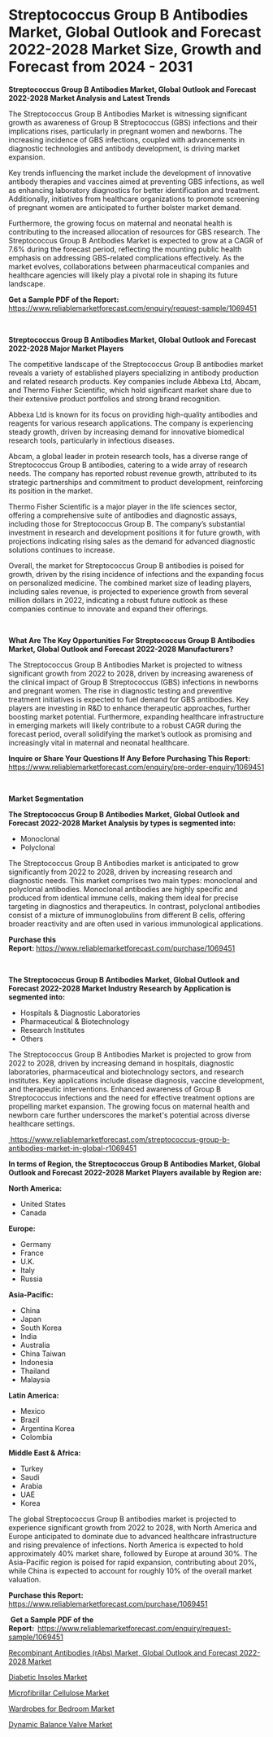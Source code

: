 <p><h1>Streptococcus Group B Antibodies Market, Global Outlook and Forecast 2022-2028 Market Size, Growth and Forecast from 2024 - 2031</h1></p><p><strong>Streptococcus Group B Antibodies Market, Global Outlook and Forecast 2022-2028 Market Analysis and Latest Trends</strong></p>
<p><p>The Streptococcus Group B Antibodies Market is witnessing significant growth as awareness of Group B Streptococcus (GBS) infections and their implications rises, particularly in pregnant women and newborns. The increasing incidence of GBS infections, coupled with advancements in diagnostic technologies and antibody development, is driving market expansion. </p><p>Key trends influencing the market include the development of innovative antibody therapies and vaccines aimed at preventing GBS infections, as well as enhancing laboratory diagnostics for better identification and treatment. Additionally, initiatives from healthcare organizations to promote screening of pregnant women are anticipated to further bolster market demand. </p><p>Furthermore, the growing focus on maternal and neonatal health is contributing to the increased allocation of resources for GBS research. The Streptococcus Group B Antibodies Market is expected to grow at a CAGR of 7.6% during the forecast period, reflecting the mounting public health emphasis on addressing GBS-related complications effectively. As the market evolves, collaborations between pharmaceutical companies and healthcare agencies will likely play a pivotal role in shaping its future landscape.</p></p>
<p><strong>Get a Sample PDF of the Report:&nbsp;</strong> <a href="https://www.reliablemarketforecast.com/enquiry/request-sample/1069451">https://www.reliablemarketforecast.com/enquiry/request-sample/1069451</a></p>
<p>&nbsp;</p>
<p><strong>Streptococcus Group B Antibodies Market, Global Outlook and Forecast 2022-2028 Major Market Players</strong></p>
<p><p>The competitive landscape of the Streptococcus Group B antibodies market reveals a variety of established players specializing in antibody production and related research products. Key companies include Abbexa Ltd, Abcam, and Thermo Fisher Scientific, which hold significant market share due to their extensive product portfolios and strong brand recognition.</p><p>Abbexa Ltd is known for its focus on providing high-quality antibodies and reagents for various research applications. The company is experiencing steady growth, driven by increasing demand for innovative biomedical research tools, particularly in infectious diseases.</p><p>Abcam, a global leader in protein research tools, has a diverse range of Streptococcus Group B antibodies, catering to a wide array of research needs. The company has reported robust revenue growth, attributed to its strategic partnerships and commitment to product development, reinforcing its position in the market.</p><p>Thermo Fisher Scientific is a major player in the life sciences sector, offering a comprehensive suite of antibodies and diagnostic assays, including those for Streptococcus Group B. The company’s substantial investment in research and development positions it for future growth, with projections indicating rising sales as the demand for advanced diagnostic solutions continues to increase.</p><p>Overall, the market for Streptococcus Group B antibodies is poised for growth, driven by the rising incidence of infections and the expanding focus on personalized medicine. The combined market size of leading players, including sales revenue, is projected to experience growth from several million dollars in 2022, indicating a robust future outlook as these companies continue to innovate and expand their offerings.</p></p>
<p>&nbsp;</p>
<p><strong>What Are The Key Opportunities For Streptococcus Group B Antibodies Market, Global Outlook and Forecast 2022-2028 Manufacturers?</strong></p>
<p><p>The Streptococcus Group B Antibodies Market is projected to witness significant growth from 2022 to 2028, driven by increasing awareness of the clinical impact of Group B Streptococcus (GBS) infections in newborns and pregnant women. The rise in diagnostic testing and preventive treatment initiatives is expected to fuel demand for GBS antibodies. Key players are investing in R&D to enhance therapeutic approaches, further boosting market potential. Furthermore, expanding healthcare infrastructure in emerging markets will likely contribute to a robust CAGR during the forecast period, overall solidifying the market’s outlook as promising and increasingly vital in maternal and neonatal healthcare.</p></p>
<p><strong>Inquire or Share Your Questions If Any Before Purchasing This Report:</strong> <a href="https://www.reliablemarketforecast.com/enquiry/pre-order-enquiry/1069451">https://www.reliablemarketforecast.com/enquiry/pre-order-enquiry/1069451</a></p>
<p>&nbsp;</p>
<p><strong>Market Segmentation</strong></p>
<p><strong>The Streptococcus Group B Antibodies Market, Global Outlook and Forecast 2022-2028 Market Analysis by types is segmented into:</strong></p>
<p><ul><li>Monoclonal</li><li>Polyclonal</li></ul></p>
<p><p>The Streptococcus Group B Antibodies market is anticipated to grow significantly from 2022 to 2028, driven by increasing research and diagnostic needs. This market comprises two main types: monoclonal and polyclonal antibodies. Monoclonal antibodies are highly specific and produced from identical immune cells, making them ideal for precise targeting in diagnostics and therapeutics. In contrast, polyclonal antibodies consist of a mixture of immunoglobulins from different B cells, offering broader reactivity and are often used in various immunological applications.</p></p>
<p><strong>Purchase this Report:&nbsp;</strong><a href="https://www.reliablemarketforecast.com/purchase/1069451">https://www.reliablemarketforecast.com/purchase/1069451</a></p>
<p>&nbsp;</p>
<p><strong>The Streptococcus Group B Antibodies Market, Global Outlook and Forecast 2022-2028 Market Industry Research by Application is segmented into:</strong></p>
<p><ul><li>Hospitals & Diagnostic Laboratories</li><li>Pharmaceutical & Biotechnology</li><li>Research Institutes</li><li>Others</li></ul></p>
<p><p>The Streptococcus Group B Antibodies Market is projected to grow from 2022 to 2028, driven by increasing demand in hospitals, diagnostic laboratories, pharmaceutical and biotechnology sectors, and research institutes. Key applications include disease diagnosis, vaccine development, and therapeutic interventions. Enhanced awareness of Group B Streptococcus infections and the need for effective treatment options are propelling market expansion. The growing focus on maternal health and newborn care further underscores the market's potential across diverse healthcare settings.</p></p>
<p><a href="https://www.reliablemarketforecast.com/streptococcus-group-b-antibodies-market-in-global-r1069451">&nbsp;https://www.reliablemarketforecast.com/streptococcus-group-b-antibodies-market-in-global-r1069451</a></p>
<p><strong>In terms of Region, the Streptococcus Group B Antibodies Market, Global Outlook and Forecast 2022-2028 Market Players available by Region are:</strong></p>
<p>
    <p> <strong> North America: </strong>
        <ul>
            <li>United States</li>
            <li>Canada</li>
        </ul>
        </p> 
    <p> <strong> Europe: </strong>
        <ul>
            <li>Germany</li>
            <li>France</li>
            <li>U.K.</li>
            <li>Italy</li>
            <li>Russia</li>
        </ul>
        </p> 
    <p> <strong> Asia-Pacific: </strong>
        <ul>
            <li>China</li>
            <li>Japan</li>
            <li>South Korea</li>
            <li>India</li>
            <li>Australia</li>
            <li>China Taiwan</li>
            <li>Indonesia</li>
            <li>Thailand</li>
            <li>Malaysia</li>
        </ul>
        </p> 
    <p> <strong> Latin America: </strong>
        <ul>
            <li>Mexico</li>
            <li>Brazil</li>
            <li>Argentina Korea</li>
            <li>Colombia</li>
        </ul>
        </p> 
    <p> <strong> Middle East & Africa: </strong>
        <ul>
            <li>Turkey</li>
            <li>Saudi</li>
            <li>Arabia</li>
            <li>UAE</li>
            <li>Korea</li>
        </ul>
    </p>
    </p>
<p><p>The global Streptococcus Group B antibodies market is projected to experience significant growth from 2022 to 2028, with North America and Europe anticipated to dominate due to advanced healthcare infrastructure and rising prevalence of infections. North America is expected to hold approximately 40% market share, followed by Europe at around 30%. The Asia-Pacific region is poised for rapid expansion, contributing about 20%, while China is expected to account for roughly 10% of the overall market valuation.</p></p>
<p><strong>Purchase this Report: </strong><a href="https://www.reliablemarketforecast.com/purchase/1069451">https://www.reliablemarketforecast.com/purchase/1069451</a></p>
<p>&nbsp;<strong>Get a Sample PDF of the Report:&nbsp;&nbsp;</strong><a href="https://www.reliablemarketforecast.com/enquiry/request-sample/1069451">https://www.reliablemarketforecast.com/enquiry/request-sample/1069451</a></p>
<p><strong></strong></p>
<p><p><a href="https://github.com/NorbertYates/Market-Research-Report-List-7/blob/main/recombinant-antibodies-rabs-market-global-outlook-and-forecast-2022-2028-market.md">Recombinant Antibodies (rAbs) Market, Global Outlook and Forecast 2022-2028 Market</a></p><p><a href="https://www.linkedin.com/pulse/diabetic-insoles-market-investigation-industry-evolution-forecast-brn1c?trackingId=XuHUMGSkQgu%2BQa%2FOvWHQuw%3D%3D">Diabetic Insoles Market</a></p><p><a href="https://issuu.com/reportprime-2/docs/microfibrillar-cellulose-market-siz_651658fb9e0a9f">Microfibrillar Cellulose Market</a></p><p><a href="https://www.linkedin.com/pulse/strategic-insights-global-wardrobes-bedroom-market-trends-2rn5c?trackingId=f7toHWnwSgqGq7Sdd0sPRQ%3D%3D">Wardrobes for Bedroom Market</a></p><p><a href="https://medium.com/@sofie-mulder/the-dynamic-balance-valve-market-research-report-provides-an-in-depth-and-up-to-date-analysis-of-e9cf64c16150">Dynamic Balance Valve Market</a></p></p>